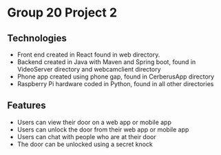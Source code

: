 # Group 20 Project 2
## Technologies
* Front end created in React found in web directory.
* Backend created in Java with Maven and Spring boot, found in VideoServer directory and webcamclient directory
* Phone app created using phone gap, found in CerberusApp directory
* Raspberry Pi hardware coded in Python, found in all other directories

## Features
* Users can view their door on a web app or mobile app
* Users can unlock the door from their web app or mobile app
* Users can chat with people who are at their door
* The door can be unlocked using a secret knock